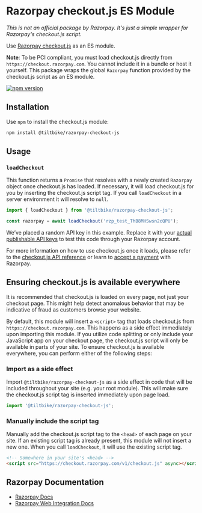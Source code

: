 # Razorpay checkout.js ES Module

_This is not an official package by Razorpay. It's just a simple wrapper for Razorpay's checkout.js script._

Use [Razorpay checkout.js](https://razorpay.com/docs/payment-gateway/web-integration/) as an ES module.

**Note**: To be PCI compliant, you must load checkout.js directly from `https://checkout.razorpay.com`. You cannot include it in a bundle or host it yourself. This package wraps the global `Razorpay` function provided by the checkout.js script as an ES module.

[![npm version](https://img.shields.io/npm/v/@tiltbike/razorpay-checkout-js.svg?style=flat-square)](https://www.npmjs.com/package/@tiltbike/razorpay-checkout-js)

## Installation

Use `npm` to install the checkout.js module:

```sh
npm install @tiltbike/razorpay-checkout-js
```

## Usage

### `loadCheckout`

This function returns a `Promise` that resolves with a newly created `Razorpay` object once checkout.js has loaded. If necessary, it will load checkout.js for you by inserting the checkout.js script tag. If you call `loadCheckout` in a server environment it will resolve to `null`.

```js
import { loadCheckout } from '@tiltbike/razorpay-checkout-js';

const razorpay = await loadCheckout('rzp_test_ThB8MHSwsn2cQPU');
```

We’ve placed a random API key in this example. Replace it with your [actual publishable API keys](https://dashboard.razorpay.com/#/app/keys) to test this code through your Razorpay account.

For more information on how to use checkout.js once it loads, please refer to the [checkout.js API reference](https://razorpay.com/docs/payment-gateway/quick-integration/) or learn to [accept a payment](https://razorpay.com/docs/payment-gateway/payments/) with Razorpay.

## Ensuring checkout.js is available everywhere

It is recommended that checkout.js is loaded on every page, not just your checkout page. This might help detect anomalous behavior that may be indicative of fraud as customers browse your website.

By default, this module will insert a `<script>` tag that loads checkout.js from `https://checkout.razorpay.com`. This happens as a side effect immediately upon importing this module. If you utilize code splitting or only include your JavaScript app on your checkout page, the checkout.js script will only be available in parts of your site. To ensure checkout.js is available everywhere, you can perform either of the following steps:

### Import as a side effect

Import `@tiltbike/razorpay-checkout-js` as a side effect in code that will be included throughout your site (e.g. your root module). This will make sure the checkout.js script tag is inserted immediately upon page load.

```js
import '@tiltbike/razorpay-checkout-js';
```

### Manually include the script tag

Manually add the checkout.js script tag to the `<head>` of each page on your site. If an existing script tag is already present, this module will not insert a new one. When you call `loadCheckout`, it will use the existing script tag.

```html
<!-- Somewhere in your site's <head> -->
<script src="https://checkout.razorpay.com/v1/checkout.js" async></script>
```

## Razorpay Documentation

- [Razorpay Docs](https://razorpay.com/docs)
- [Razorpay Web Integration Docs](https://razorpay.com/docs/payment-gateway/web/)
